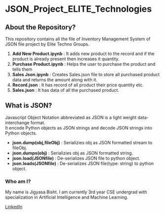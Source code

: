 # JSON_Project_ELITE_Technologies     

## About the Repository?    
This repository contains all the file of Inventory Management System of JSON file project by Elite Techno Groups.     

  1. **Add New Product.ipynb** : It adds new product to the record and if the product is already present then increases it quantity.    
  2. **Purchase Product.ipynb** : Helps the user to purchase the product and tells them
  3. **Sales Json.ipynb** : Creates Sales.json file to store all purchased product data and returns the amount along with it.
  4. **Record.json** : It has record of all product their price quantity etc.    
  5. **Sales.json** : It has data of all the purchased product.     

## What is JSON?         
Javascript Object Notation abbreviated as JSON is a light weight data-interchange format.     
It encode Python objects as JSON strings and decode JSON strings into Python objects.    

 - **json.dump(obj,fileObj)** : Serializies obj as JSON formatted stream to fileObj.      
 - **json.dumps(obj)** : Serializies obj as JSON formatted string.      
 - **json.load(JSONfile)** : De-serializes JSON file to python object.    
 - **json.loads(JSONfile)** : De-serializes JSON file(type: string) to python object.    

### Who am I?   
My name is Jigyasa Bisht. I am currently 3rd year CSE undergrad with specialization in Artificial Intelligence and Machine Learning. 

[LinkedIn](https://www.linkedin.com/in/jigyasa-bisht-99a6541b9/)
